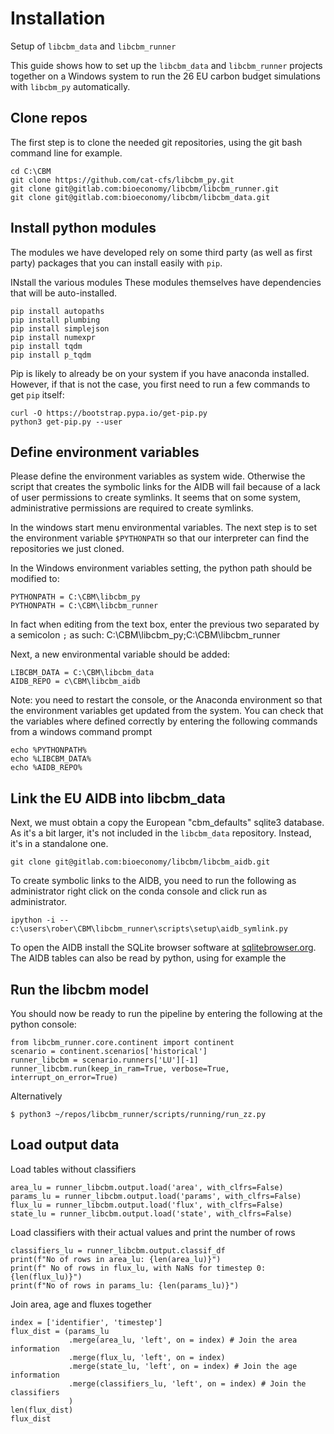 # Installation

Setup of `libcbm_data` and `libcbm_runner`

This guide shows how to set up the `libcbm_data` and `libcbm_runner` projects together on a Windows system to run the 26 EU carbon budget simulations with `libcbm_py` automatically.

## Clone repos

The first step is to clone the needed git repositories, using the git bash command line 
for example.

    cd C:\CBM
    git clone https://github.com/cat-cfs/libcbm_py.git
    git clone git@gitlab.com:bioeconomy/libcbm/libcbm_runner.git
    git clone git@gitlab.com:bioeconomy/libcbm/libcbm_data.git


## Install python modules

The modules we have developed rely on some third party (as well as first party) packages that you can install easily with `pip`. 

INstall the various modules These modules themselves have dependencies that will be auto-installed.

    pip install autopaths
    pip install plumbing
    pip install simplejson
    pip install numexpr
    pip install tqdm
    pip install p_tqdm

Pip is likely to already be on your system if you have anaconda installed. However, if
that is not the case, you first need to run a few commands to get `pip` itself:

    curl -O https://bootstrap.pypa.io/get-pip.py
    python3 get-pip.py --user


## Define environment variables

Please define the environment variables as system wide. Otherwise the script that
creates the symbolic links for the AIDB will fail because of a lack of user permissions to
create symlinks. It seems that on some system, administrative permissions are required
to create symlinks.

In the windows start menu environmental variables. The next step is to set the
environment variable `$PYTHONPATH` so that our interpreter can find the repositories we
just cloned. 

In the Windows environment variables setting, the python path should be modified to:

    PYTHONPATH = C:\CBM\libcbm_py
    PYTHONPATH = C:\CBM\libcbm_runner

In fact when editing from the text box, enter the previous two separated by a semicolon
`;` as such: C:\CBM\libcbm_py;C:\CBM\libcbm_runner

Next, a new environmental variable should be added:

    LIBCBM_DATA = C:\CBM\libcbm_data
    AIDB_REPO = c\CBM\libcbm_aidb

Note: you need to restart the console, or the Anaconda environment so that the
environment variables get updated from the system. You can check that the variables
where defined correctly by entering the following commands from a windows command prompt

    echo %PYTHONPATH%
    echo %LIBCBM_DATA%
    echo %AIDB_REPO%


## Link the EU AIDB into libcbm_data

Next, we must obtain a copy the European "cbm_defaults" sqlite3 database. As it's a bit 
larger, it's not included in the `libcbm_data` repository. Instead, it's in a standalone 
one. 

    git clone git@gitlab.com:bioeconomy/libcbm/libcbm_aidb.git

To create symbolic links to the AIDB, you need to run the following as administrator
right click on the conda console and click run as administrator.

    ipython -i -- c:\users\rober\CBM\libcbm_runner\scripts\setup\aidb_symlink.py 

To open the AIDB install the SQLite browser software at
[sqlitebrowser.org](https://sqlitebrowser.org/dl/).
The AIDB tables can also be read by python, using for example the 


## Run the libcbm model

You should now be ready to run the pipeline by entering the following at the python 
console:

    from libcbm_runner.core.continent import continent
    scenario = continent.scenarios['historical']
    runner_libcbm = scenario.runners['LU'][-1]
    runner_libcbm.run(keep_in_ram=True, verbose=True, interrupt_on_error=True)

Alternatively

    $ python3 ~/repos/libcbm_runner/scripts/running/run_zz.py


## Load output data

Load tables without classifiers

    area_lu = runner_libcbm.output.load('area', with_clfrs=False)
    params_lu = runner_libcbm.output.load('params', with_clfrs=False)
    flux_lu = runner_libcbm.output.load('flux', with_clfrs=False)
    state_lu = runner_libcbm.output.load('state', with_clfrs=False)

Load classifiers with their actual values and print the number of rows

    classifiers_lu = runner_libcbm.output.classif_df
    print(f"No of rows in area_lu: {len(area_lu)}")
    print(f" No of rows in flux_lu, with NaNs for timestep 0: {len(flux_lu)}")
    print(f"No of rows in params_lu: {len(params_lu)}")

Join area, age and fluxes together

    index = ['identifier', 'timestep']
    flux_dist = (params_lu
                 .merge(area_lu, 'left', on = index) # Join the area information
                 .merge(flux_lu, 'left', on = index)
                 .merge(state_lu, 'left', on = index) # Join the age information
                 .merge(classifiers_lu, 'left', on = index) # Join the classifiers
                 )
    len(flux_dist)
    flux_dist

